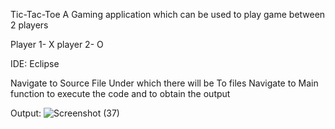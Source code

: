 Tic-Tac-Toe
A Gaming application which can be used to play game between 2 players

Player 1- X
player 2- O

IDE: Eclipse

Navigate to Source File Under which there will be To files
Navigate to Main function to execute the code and to obtain the output

Output:
![Screenshot (37)](https://github.com/Yashaswinikm1/Tic-tac-toe/assets/119697930/c97f106a-1e82-4bff-aab4-c51affc43db0)
